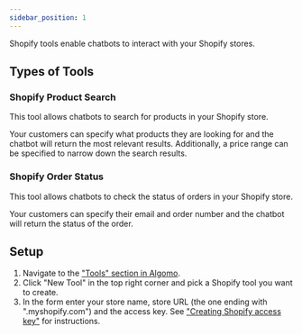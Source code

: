 ```yaml
---
sidebar_position: 1
---
```


Shopify tools enable chatbots to interact with your Shopify stores.

## Types of Tools

### Shopify Product Search

This tool allows chatbots to search for products in your Shopify store.

Your customers can specify what products they are looking for and the chatbot will return the most relevant results. Additionally, a price range can be specified to narrow down the search results.

### Shopify Order Status

This tool allows chatbots to check the status of orders in your Shopify store.

Your customers can specify their email and order number and the chatbot will return the status of the order.

## Setup

1. Navigate to the ["Tools" section in Algomo](https://app.algomo.com/tools).
2. Click "New Tool" in the top right corner and pick a Shopify tool you want to create.
3. In the form enter your store name, store URL (the one ending with ".myshopify.com") and the access key. See ["Creating Shopify access key"](./Creating%20Shopify%20access%20key) for instructions.

